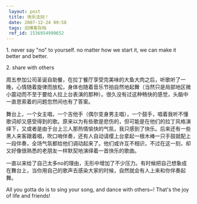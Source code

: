 ```yaml
---
 layout: post
 title: 快乐法则！
 date: 2007-12-24 09:58
 tags: 旧博客存档
 ref_id: 1536954990652
---
```

1\. never say "no" to yourself. no matter how we start it, we can make it
better and better.

2\. share with others



周五参加公司圣诞自助餐，在拉丁餐厅享受完美味的大鱼大肉之后，听歌听了一晚，心情随着旋律而放松，身体也随着音乐节拍自然地起舞（当然只是局部地区微小震动而不至于要给人拉上台表演的那种）。很久没有过这种畅快的感觉，头脑中一直思索着的问题忽然间也有了答案。



舞台上，一个女主唱，一个吉他手（偶尔变身男主唱），一个鼓手，唱着我听不懂歌词却又感受得到的歌。原来以为有些歌是悲伤的，但可能是在他们的拉丁风格演绎下，又或者是由于台上三人那热情愉快的气氛，我只感到了快乐。后来还有一些黑人来客跟着唱，吹口哨伴奏，还有人自动请缨上台拿起一根木棒一只手鼓就配上一段伴奏，全场气氛都给他们调动起来了。他们或许互不相识，不过在这一刻，却又好像很熟悉的老朋友一样默契地演绎着一首快乐的歌曲。



一直以来给了自己太多no的理由，无形中增加了不少压力。有时候把自己想象成在舞台上，当你用自己的歌声去感染大家的时候，自然就会有人上来和你伴奏起舞。



All you gotta do is to sing your song, and dance with others~! That's the joy
of life and friends!

